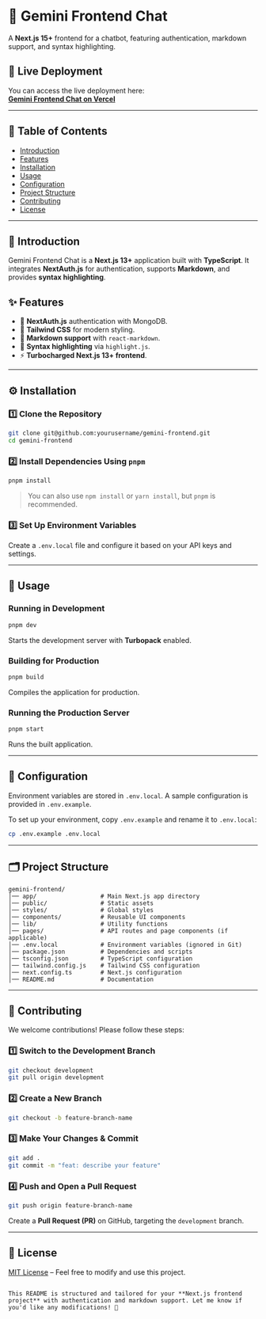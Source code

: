 # 🌟 Gemini Frontend Chat

A **Next.js 15+** frontend for a chatbot, featuring authentication, markdown support, and syntax highlighting.

## 🚀 Live Deployment

You can access the live deployment here:  
[**Gemini Frontend Chat on Vercel**](https://gemini-frontend-orcin.vercel.app/)

---

## 📖 Table of Contents

- [Introduction](#-introduction)
- [Features](#-features)
- [Installation](#-installation)
- [Usage](#-usage)
- [Configuration](#-configuration)
- [Project Structure](#-project-structure)
- [Contributing](#-contributing)
- [License](#-license)

---

## 🌟 Introduction

Gemini Frontend Chat is a **Next.js 13+** application built with **TypeScript**. It integrates **NextAuth.js** for authentication, supports **Markdown**, and provides **syntax highlighting**.

## ✨ Features

- 🔑 **NextAuth.js** authentication with MongoDB.
- 🎨 **Tailwind CSS** for modern styling.
- 📝 **Markdown support** with `react-markdown`.
- 🌟 **Syntax highlighting** via `highlight.js`.
- ⚡ **Turbocharged Next.js 13+ frontend**.

---

## ⚙️ Installation

### 1️⃣ Clone the Repository

```bash
git clone git@github.com:yourusername/gemini-frontend.git
cd gemini-frontend
```

### 2️⃣ Install Dependencies Using `pnpm`

```bash
pnpm install
```

> You can also use `npm install` or `yarn install`, but `pnpm` is recommended.

### 3️⃣ Set Up Environment Variables

Create a `.env.local` file and configure it based on your API keys and settings.

---

## 🚀 Usage

### Running in Development

```bash
pnpm dev
```

Starts the development server with **Turbopack** enabled.

### Building for Production

```bash
pnpm build
```

Compiles the application for production.

### Running the Production Server

```bash
pnpm start
```

Runs the built application.

---

## 🔧 Configuration

Environment variables are stored in `.env.local`. A sample configuration is provided in `.env.example`.

To set up your environment, copy `.env.example` and rename it to `.env.local`:

```bash
cp .env.example .env.local
```

---

## 🗂️ Project Structure

```
gemini-frontend/
│── app/                  # Main Next.js app directory
│── public/               # Static assets
│── styles/               # Global styles
│── components/           # Reusable UI components
│── lib/                  # Utility functions
│── pages/                # API routes and page components (if applicable)
│── .env.local            # Environment variables (ignored in Git)
│── package.json          # Dependencies and scripts
│── tsconfig.json         # TypeScript configuration
│── tailwind.config.js    # Tailwind CSS configuration
│── next.config.ts        # Next.js configuration
│── README.md             # Documentation
```

---

## 🤝 Contributing

We welcome contributions! Please follow these steps:

### 1️⃣ Switch to the Development Branch

```bash
git checkout development
git pull origin development
```

### 2️⃣ Create a New Branch

```bash
git checkout -b feature-branch-name
```

### 3️⃣ Make Your Changes & Commit

```bash
git add .
git commit -m "feat: describe your feature"
```

### 4️⃣ Push and Open a Pull Request

```bash
git push origin feature-branch-name
```

Create a **Pull Request (PR)** on GitHub, targeting the `development` branch.

---

## 📜 License

[MIT License](LICENSE) – Feel free to modify and use this project.

```

This README is structured and tailored for your **Next.js frontend project** with authentication and markdown support. Let me know if you'd like any modifications! 🚀
```
